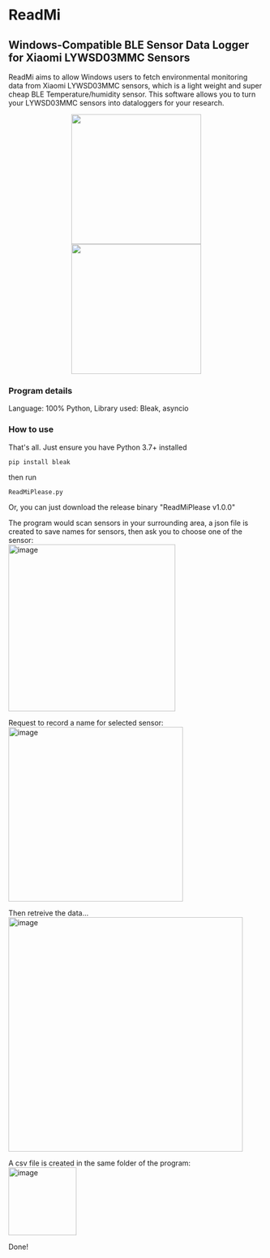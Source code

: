 # ReadMi
## Windows-Compatible BLE Sensor Data Logger for Xiaomi LYWSD03MMC Sensors

ReadMi aims to allow Windows users to fetch environmental monitoring data from Xiaomi LYWSD03MMC sensors, which is a light weight and super cheap BLE Temperature/humidity sensor. This software allows you to turn your LYWSD03MMC sensors into dataloggers for your research.

<p align="center">
  <img src="https://github.com/TermCIC/MiTemperature2_WindowsReader/assets/32321661/008159ab-862c-459a-854d-f261d8ef7dd1" width="256" align="center">
  <img src="https://github.com/TermCIC/MiTemperature2_WindowsReader/assets/32321661/42409374-1218-45f3-8ff4-001a33c0e85d" width="256" align="center">
</p>


### Program details
Language: 100% Python,
Library used: Bleak, asyncio

### How to use
That's all. Just ensure you have Python 3.7+ installed

```
pip install bleak
```

then run
```
ReadMiPlease.py
```

Or, you can just download the release binary "ReadMiPlease v1.0.0"

The program would scan sensors in your surrounding area, a json file is created to save names for sensors, then ask you to choose one of the sensor:
<br>
<img width="329" alt="image" src="https://github.com/TermCIC/MiTemperature2_WindowsReader/assets/32321661/f73aee2a-0e71-4ddf-a58b-dc6b6cb30512" align="center">

Request to record a name for selected sensor:
<br>
<img width="344" alt="image" src="https://github.com/TermCIC/MiTemperature2_WindowsReader/assets/32321661/0671312c-4e37-4817-8bd3-beed3d020aaf" align="center">

Then retreive the data...
<br>
<img width="462" alt="image" src="https://github.com/TermCIC/MiTemperature2_WindowsReader/assets/32321661/c179abff-0200-4dfd-963f-c889435914b5" align="center">

A csv file is created in the same folder of the program:
<br>
<img width="134" alt="image" src="https://github.com/TermCIC/MiTemperature2_WindowsReader/assets/32321661/bf904ad4-59e0-460f-a3c4-d13d62d4f137" align="center">

Done!
